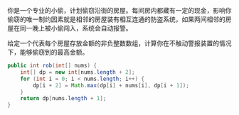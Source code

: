 你是一个专业的小偷，计划偷窃沿街的房屋。每间房内都藏有一定的现金，影响你偷窃的唯一制约因素就是相邻的房屋装有相互连通的防盗系统，如果两间相邻的房屋在同一晚上被小偷闯入，系统会自动报警。

给定一个代表每个房屋存放金额的非负整数数组，计算你在不触动警报装置的情况下，能够偷窃到的最高金额。

```Java
public int rob(int[] nums) {
    int[] dp = new int[nums.length + 2];
    for (int i = 0; i < nums.length; i++) {
        dp[i + 2] = Math.max(dp[i] + nums[i], dp[i + 1]);
    }
    return dp[nums.length + 1];
}
```